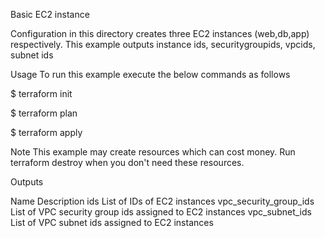 Basic EC2 instance

Configuration in this directory creates three EC2 instances (web,db,app) respectively. This example outputs instance ids, securitygroupids, vpcids, subnet ids 

Usage
To run this example execute the below commands as follows

$ terraform init

$ terraform plan

$ terraform apply

Note 
This example may create resources which can cost money. Run terraform destroy when you don't need these resources.

Outputs

Name	          		Description
ids	              		List of IDs of EC2 instances 
vpc_security_group_ids	List of VPC security group ids assigned to EC2 instances 
vpc_subnet_ids			List of VPC subnet ids assigned to EC2 instances



